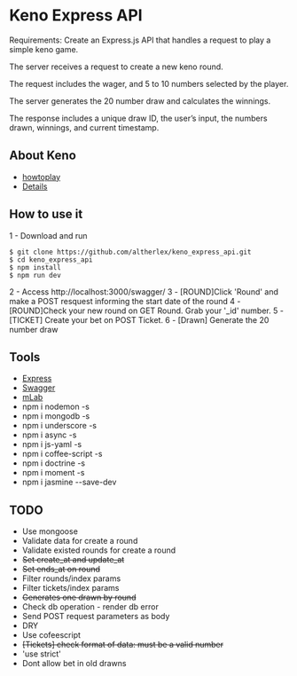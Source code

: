 # Keno Express API

Requirements: Create an Express.js API that handles a request to play a simple keno game.


The server receives a request to create a new keno round.

The request includes the wager, and 5 to 10 numbers selected by the player.

The server generates the 20 number draw and calculates the winnings.

The response includes a unique draw ID, the user’s input, the numbers drawn, winnings, and current timestamp.


## About Keno

- [howtoplay](https://www.kylottery.com/apps/draw_games/keno/howtoplay.html)
- [Details](https://www.kylottery.com/export/kylmod/galleries/documents/KYLottery_terms/Keno-Rules-9-22-17-no-signature-page.pdf)

## How to use it

1 - Download and run

    $ git clone https://github.com/altherlex/keno_express_api.git
    $ cd keno_express_api
    $ npm install
    $ npm run dev

2 - Access http://localhost:3000/swagger/
3 - [ROUND]Click 'Round' and make a POST resquest informing the start date of the round
4 - [ROUND]Check your new round on GET Round. Grab your '_id' number.
5 - [TICKET] Create your bet on POST Ticket.
6 - [Drawn] Generate the 20 number draw


## Tools

- [Express](https://github.com/visionmedia/express)
- [Swagger](https://developers.helloreverb.com/swagger/) 
- [mLab](https://mlab.com)
- npm i nodemon -s
- npm i mongodb -s
- npm i underscore -s
- npm i async -s
- npm i js-yaml -s
- npm i coffee-script -s
- npm i doctrine -s
- npm i moment -s
- npm i jasmine --save-dev

## TODO

- Use mongoose
- Validate data for create a round
- Validate existed rounds for create a round
- <del>Set create_at and update_at</del>
- <del>Set ends_at on round</del>
- Filter rounds/index params
- Filter tickets/index params
- <del>Generates one drawn by round</del>
- Check db operation - render db error
- Send POST request parameters as body
- DRY
- Use cofeescript
- <del>[Tickets] check format of data: must be a valid number<del>
- 'use strict'
- Dont allow bet in old drawns
